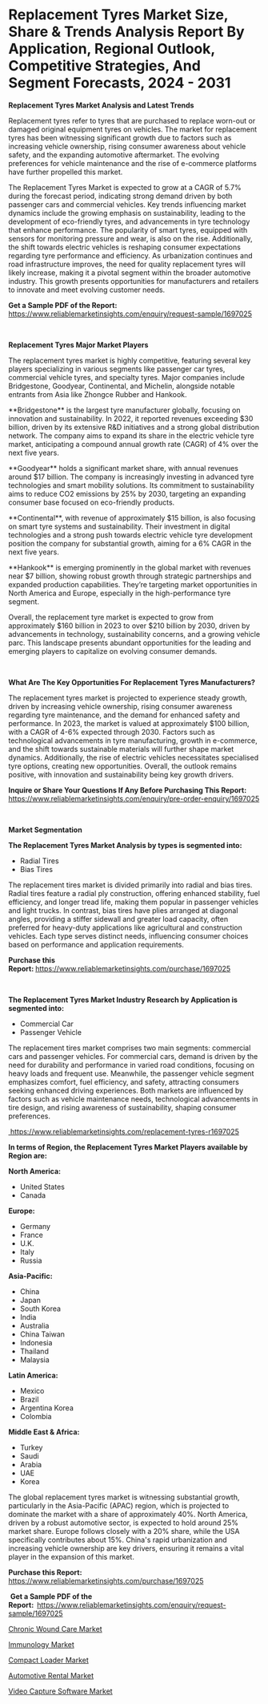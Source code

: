 <p><h1>Replacement Tyres Market Size, Share & Trends Analysis Report By Application, Regional Outlook, Competitive Strategies, And Segment Forecasts, 2024 - 2031</h1></p><p><strong>Replacement Tyres Market Analysis and Latest Trends</strong></p>
<p><p>Replacement tyres refer to tyres that are purchased to replace worn-out or damaged original equipment tyres on vehicles. The market for replacement tyres has been witnessing significant growth due to factors such as increasing vehicle ownership, rising consumer awareness about vehicle safety, and the expanding automotive aftermarket. The evolving preferences for vehicle maintenance and the rise of e-commerce platforms have further propelled this market.</p><p>The Replacement Tyres Market is expected to grow at a CAGR of 5.7% during the forecast period, indicating strong demand driven by both passenger cars and commercial vehicles. Key trends influencing market dynamics include the growing emphasis on sustainability, leading to the development of eco-friendly tyres, and advancements in tyre technology that enhance performance. The popularity of smart tyres, equipped with sensors for monitoring pressure and wear, is also on the rise. Additionally, the shift towards electric vehicles is reshaping consumer expectations regarding tyre performance and efficiency. As urbanization continues and road infrastructure improves, the need for quality replacement tyres will likely increase, making it a pivotal segment within the broader automotive industry. This growth presents opportunities for manufacturers and retailers to innovate and meet evolving customer needs.</p></p>
<p><strong>Get a Sample PDF of the Report:&nbsp;</strong> <a href="https://www.reliablemarketinsights.com/enquiry/request-sample/1697025?utm_campaign=1622&utm_medium=2&utm_source=Github&utm_content=ia&utm_term=20102024&utm_id=replacement-tyres">https://www.reliablemarketinsights.com/enquiry/request-sample/1697025</a></p>
<p>&nbsp;</p>
<p><strong>Replacement Tyres Major Market Players</strong></p>
<p><p>The replacement tyres market is highly competitive, featuring several key players specializing in various segments like passenger car tyres, commercial vehicle tyres, and specialty tyres. Major companies include Bridgestone, Goodyear, Continental, and Michelin, alongside notable entrants from Asia like Zhongce Rubber and Hankook.</p><p>**Bridgestone** is the largest tyre manufacturer globally, focusing on innovation and sustainability. In 2022, it reported revenues exceeding $30 billion, driven by its extensive R&D initiatives and a strong global distribution network. The company aims to expand its share in the electric vehicle tyre market, anticipating a compound annual growth rate (CAGR) of 4% over the next five years.</p><p>**Goodyear** holds a significant market share, with annual revenues around $17 billion. The company is increasingly investing in advanced tyre technologies and smart mobility solutions. Its commitment to sustainability aims to reduce CO2 emissions by 25% by 2030, targeting an expanding consumer base focused on eco-friendly products.</p><p>**Continental**, with revenue of approximately $15 billion, is also focusing on smart tyre systems and sustainability. Their investment in digital technologies and a strong push towards electric vehicle tyre development position the company for substantial growth, aiming for a 6% CAGR in the next five years.</p><p>**Hankook** is emerging prominently in the global market with revenues near $7 billion, showing robust growth through strategic partnerships and expanded production capabilities. They’re targeting market opportunities in North America and Europe, especially in the high-performance tyre segment.</p><p>Overall, the replacement tyre market is expected to grow from approximately $160 billion in 2023 to over $210 billion by 2030, driven by advancements in technology, sustainability concerns, and a growing vehicle parc. This landscape presents abundant opportunities for the leading and emerging players to capitalize on evolving consumer demands.</p></p>
<p>&nbsp;</p>
<p><strong>What Are The Key Opportunities For Replacement Tyres Manufacturers?</strong></p>
<p><p>The replacement tyres market is projected to experience steady growth, driven by increasing vehicle ownership, rising consumer awareness regarding tyre maintenance, and the demand for enhanced safety and performance. In 2023, the market is valued at approximately $100 billion, with a CAGR of 4-6% expected through 2030. Factors such as technological advancements in tyre manufacturing, growth in e-commerce, and the shift towards sustainable materials will further shape market dynamics. Additionally, the rise of electric vehicles necessitates specialised tyre options, creating new opportunities. Overall, the outlook remains positive, with innovation and sustainability being key growth drivers.</p></p>
<p><strong>Inquire or Share Your Questions If Any Before Purchasing This Report:</strong> <a href="https://www.reliablemarketinsights.com/enquiry/pre-order-enquiry/1697025?utm_campaign=1622&utm_medium=2&utm_source=Github&utm_content=ia&utm_term=20102024&utm_id=replacement-tyres">https://www.reliablemarketinsights.com/enquiry/pre-order-enquiry/1697025</a></p>
<p>&nbsp;</p>
<p><strong>Market Segmentation</strong></p>
<p><strong>The Replacement Tyres Market Analysis by types is segmented into:</strong></p>
<p><ul><li>Radial Tires</li><li>Bias Tires</li></ul></p>
<p><p>The replacement tires market is divided primarily into radial and bias tires. Radial tires feature a radial ply construction, offering enhanced stability, fuel efficiency, and longer tread life, making them popular in passenger vehicles and light trucks. In contrast, bias tires have plies arranged at diagonal angles, providing a stiffer sidewall and greater load capacity, often preferred for heavy-duty applications like agricultural and construction vehicles. Each type serves distinct needs, influencing consumer choices based on performance and application requirements.</p></p>
<p><strong>Purchase this Report:&nbsp;</strong><a href="https://www.reliablemarketinsights.com/purchase/1697025?utm_campaign=1622&utm_medium=2&utm_source=Github&utm_content=ia&utm_term=20102024&utm_id=replacement-tyres">https://www.reliablemarketinsights.com/purchase/1697025</a></p>
<p>&nbsp;</p>
<p><strong>The Replacement Tyres Market Industry Research by Application is segmented into:</strong></p>
<p><ul><li>Commercial Car</li><li>Passenger Vehicle</li></ul></p>
<p><p>The replacement tires market comprises two main segments: commercial cars and passenger vehicles. For commercial cars, demand is driven by the need for durability and performance in varied road conditions, focusing on heavy loads and frequent use. Meanwhile, the passenger vehicle segment emphasizes comfort, fuel efficiency, and safety, attracting consumers seeking enhanced driving experiences. Both markets are influenced by factors such as vehicle maintenance needs, technological advancements in tire design, and rising awareness of sustainability, shaping consumer preferences.</p></p>
<p><a href="https://www.reliablemarketinsights.com/replacement-tyres-r1697025?utm_campaign=1622&utm_medium=2&utm_source=Github&utm_content=ia&utm_term=20102024&utm_id=replacement-tyres">&nbsp;https://www.reliablemarketinsights.com/replacement-tyres-r1697025</a></p>
<p><strong>In terms of Region, the Replacement Tyres Market Players available by Region are:</strong></p>
<p>
    <p> <strong> North America: </strong>
        <ul>
            <li>United States</li>
            <li>Canada</li>
        </ul>
        </p> 
    <p> <strong> Europe: </strong>
        <ul>
            <li>Germany</li>
            <li>France</li>
            <li>U.K.</li>
            <li>Italy</li>
            <li>Russia</li>
        </ul>
        </p> 
    <p> <strong> Asia-Pacific: </strong>
        <ul>
            <li>China</li>
            <li>Japan</li>
            <li>South Korea</li>
            <li>India</li>
            <li>Australia</li>
            <li>China Taiwan</li>
            <li>Indonesia</li>
            <li>Thailand</li>
            <li>Malaysia</li>
        </ul>
        </p> 
    <p> <strong> Latin America: </strong>
        <ul>
            <li>Mexico</li>
            <li>Brazil</li>
            <li>Argentina Korea</li>
            <li>Colombia</li>
        </ul>
        </p> 
    <p> <strong> Middle East & Africa: </strong>
        <ul>
            <li>Turkey</li>
            <li>Saudi</li>
            <li>Arabia</li>
            <li>UAE</li>
            <li>Korea</li>
        </ul>
    </p>
    </p>
<p><p>The global replacement tyres market is witnessing substantial growth, particularly in the Asia-Pacific (APAC) region, which is projected to dominate the market with a share of approximately 40%. North America, driven by a robust automotive sector, is expected to hold around 25% market share. Europe follows closely with a 20% share, while the USA specifically contributes about 15%. China's rapid urbanization and increasing vehicle ownership are key drivers, ensuring it remains a vital player in the expansion of this market.</p></p>
<p><strong>Purchase this Report: </strong><a href="https://www.reliablemarketinsights.com/purchase/1697025?utm_campaign=1622&utm_medium=2&utm_source=Github&utm_content=ia&utm_term=20102024&utm_id=replacement-tyres">https://www.reliablemarketinsights.com/purchase/1697025</a></p>
<p>&nbsp;<strong>Get a Sample PDF of the Report:&nbsp;&nbsp;</strong><a href="https://www.reliablemarketinsights.com/enquiry/request-sample/1697025?utm_campaign=1622&utm_medium=2&utm_source=Github&utm_content=ia&utm_term=20102024&utm_id=replacement-tyres">https://www.reliablemarketinsights.com/enquiry/request-sample/1697025</a></p>
<p><strong></strong></p>
<p><p><a href="https://www.linkedin.com/pulse/insights-chronic-wound-care-market-players-size-geographical-regions-lmhnc?utm_campaign=1622&utm_medium=2&utm_source=Github&utm_content=ia&utm_term=20102024&utm_id=replacement-tyres">Chronic Wound Care Market</a></p><p><a href="https://www.linkedin.com/pulse/immunology-market-evolution-global-trends-regional-dynamics-2024-agcrc?utm_campaign=1622&utm_medium=2&utm_source=Github&utm_content=ia&utm_term=20102024&utm_id=replacement-tyres">Immunology Market</a></p><p><a href="https://issuu.com/reportprime-2/docs/compact-loader-market-size-2030.ppt_1f0edf47b8c0e2?utm_campaign=1622&utm_medium=2&utm_source=Github&utm_content=ia&utm_term=20102024&utm_id=replacement-tyres">Compact Loader Market</a></p><p><a href="https://www.linkedin.com/pulse/automotive-rental-market-share-analysis-growth-trends-forecasts-xvuqc?utm_campaign=1622&utm_medium=2&utm_source=Github&utm_content=ia&utm_term=20102024&utm_id=replacement-tyres">Automotive Rental Market</a></p><p><a href="https://www.linkedin.com/pulse/video-capture-software-market-size-status-forecast-2024-2031-zs9pc?utm_campaign=1622&utm_medium=2&utm_source=Github&utm_content=ia&utm_term=20102024&utm_id=replacement-tyres">Video Capture Software Market</a></p></p>